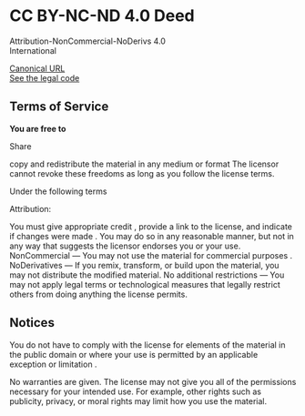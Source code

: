 # CC BY-NC-ND 4.0 Deed
<p> 
 Attribution-NonCommercial-NoDerivs 4.0 <br/>     
 International 
</p>


[Canonical URL](https://creativecommons.org/licenses/by-nc-nd/4.0/)     
[See the legal code](https://creativecommons.org/licenses/by-nc-nd/4.0/legalcode.en)      

## Terms of Service

**You are free to**

Share

copy and redistribute the material in any medium or format
The licensor cannot revoke these freedoms as long as you follow the license terms.

Under the following terms

Attribution:

You must give appropriate credit , provide a link to the license, and indicate if changes were made . You may
do so in any reasonable manner, but not in any way that suggests the licensor endorses you or your use.
NonCommercial — You may not use the material for commercial purposes .
NoDerivatives — If you remix, transform, or build upon the material, you may not distribute the modified material.
No additional restrictions — You may not apply legal terms or technological measures that legally restrict others from  doing anything the license permits.

## Notices
<p1>


You do not have to comply with the license for elements of the material in the public domain or where your use is permitted by an applicable exception or limitation .

No warranties are given. The license may not give you all of the permissions necessary for your intended use. For example, other rights such as publicity, privacy, or moral rights may limit how you use the material.
</p1>